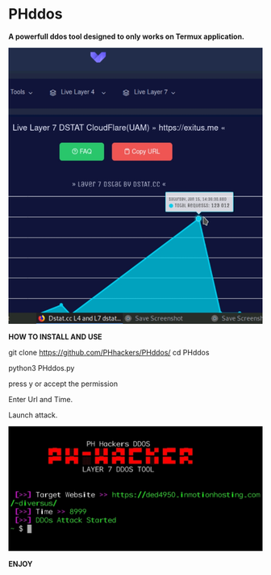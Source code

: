 # PHddos

**A powerfull ddos tool designed to only works on Termux application.**

![ddos proof](https://github.com/PHhackers/PHddos/blob/main/Screenshot_2022-04-15-16-54-02-13_948cd9899890cbd5c2798760b2b95377.jpg)

**HOW TO INSTALL AND USE**

git clone https://github.com/PHhackers/PHddos/
cd PHddos   

python3 PHddos.py   

press y or accept the permission   

Enter Url and Time.   

Launch attack.   

![ddos proof](https://github.com/PHhackers/PHddos/blob/main/Screenshot_2022-04-15-17-09-07-61_99c04817c0de5652397fc8b56c3b3817.jpg)


**ENJOY**
